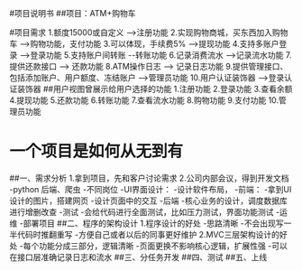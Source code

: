 #项目说明书
##项目：ATM+购物车

#项目需求
    1.额度15000或自定义  -->注册功能
    2.实现购物商城，买东西加入购物车 -->购物功能，支付功能
    3.可以体现，手续费5% -->提现功能
    4.支持多账户登录 -->登录功能
    5.支持账户间转账 --转账功能
    6.记录消费流水 -->记录流水功能
    7.提供还款接口 --> 还款功能
    8.ATM操作日志 --> 记录日志功能
    9.提供管理接口、包括添加账户、用户额度、冻结账户 -->管理员功能
    10.用户认证装饰器 -->登录认证装饰器
##用户视图曾展示给用户选择的功能
    1.注册功能
    2.登录功能
    3.查看余额
    4.提现功能
    5.还款功能
    6.转账功能
    7.查看流水功能
    8.购物功能
    9.支付功能
    10.管理员功能
# 一个项目是如何从无到有
##一、需求分析
    1.拿到项目，先和客户讨论需求
    2.公司内部会议，得到开发文档
        -python 后端、爬虫
        -不同岗位
            -UI界面设计：
                -设计软件布局，
            -前端：
                -拿到UI设计的图片，搭建网页
                -设计页面中的交互
            -后端
                -核心业务的设计，调度数据库进行增删改查
            -测试
                -会给代码进行全面测试，比如压力测试，界面功能测试
            -运维
                -部署项目
##二、程序的架构设计
    1.程序设计的好处
        -思路清晰
        -不会出现写一半代码时推翻重写
        -方便自己或者以后的同事更好维护
    2.MVC三层架构设计的好处
        -每个功能分成三部分，逻辑清晰
        -页面更换不影响核心逻辑，扩展性强
        -可以在接口层准确记录日志和流水
##三、分任务开发
##四、测试
##五、上线